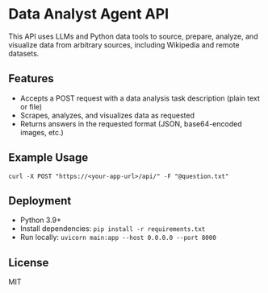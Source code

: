 # Data Analyst Agent API

This API uses LLMs and Python data tools to source, prepare, analyze, and visualize data from arbitrary sources, including Wikipedia and remote datasets.

## Features
- Accepts a POST request with a data analysis task description (plain text or file)
- Scrapes, analyzes, and visualizes data as requested
- Returns answers in the requested format (JSON, base64-encoded images, etc.)

## Example Usage
```
curl -X POST "https://<your-app-url>/api/" -F "@question.txt"
```

## Deployment
- Python 3.9+
- Install dependencies: `pip install -r requirements.txt`
- Run locally: `uvicorn main:app --host 0.0.0.0 --port 8000`

## License
MIT
